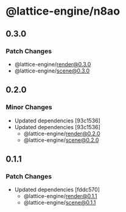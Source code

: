 # @lattice-engine/n8ao

## 0.3.0

### Patch Changes

- @lattice-engine/render@0.3.0
- @lattice-engine/scene@0.3.0

## 0.2.0

### Minor Changes

- Updated dependencies [93c1536]
- Updated dependencies [93c1536]
  - @lattice-engine/render@0.2.0
  - @lattice-engine/scene@0.2.0

## 0.1.1

### Patch Changes

- Updated dependencies [fddc570]
  - @lattice-engine/render@0.1.1
  - @lattice-engine/scene@0.1.1
